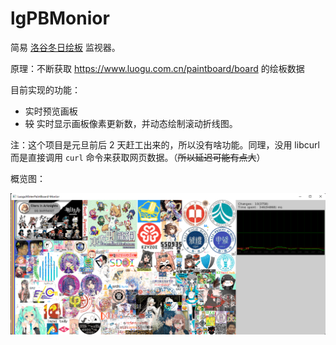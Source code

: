 # lgPBMonior

简易 [洛谷冬日绘板](https://www.luogu.com.cn/paintboard) 监视器。

原理：不断获取 <https://www.luogu.com.cn/paintboard/board> 的绘板数据

目前实现的功能：

- 实时预览画板
- ~~较~~ 实时显示画板像素更新数，并动态绘制滚动折线图。

注：这个项目是元旦前后 2 天赶工出来的，所以没有啥功能。同理，没用 libcurl 而是直接调用 `curl` 命令来获取网页数据。（~~所以延迟可能有点大~~）

概览图：

![如果你看到这段文字，表明你看不了 Github 的图片](https://github.com/HanPiM/lgPBMonior/blob/master/view1.png)
